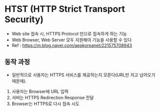 # HTST (HTTP Strict Transport Security)
* Web site 접속 시, HTTPS Protocol 만으로 접속하게 하는 기능
* Web Browser, Web Server 모두 지원해야 기능을 사용할 수 있다
* Ref : https://m.blog.naver.com/aepkoreanet/221575708943


## 동작 과정
* 일반적으로 사용자는 HTTPS 서비스를 제공하는지 모른다(URL만 치고 넘어오기 때문에).
1. 사용자는 Browser에 URL 입력
2. 서버는 HTTPS Redirection Response 전달
3. Browser는 HTTPS로 다시 접속 시도